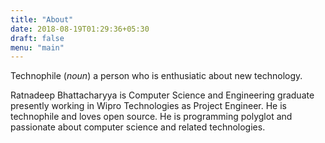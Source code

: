 ```yaml
---
title: "About"
date: 2018-08-19T01:29:36+05:30
draft: false
menu: "main"
---
```

Technophile (*noun*) a person who is enthusiatic about new technology.

Ratnadeep Bhattacharyya is Computer Science and Engineering graduate presently working in Wipro Technologies as Project Engineer. He is technophile and loves open source. He is programming polyglot and passionate about computer science and related technologies.

